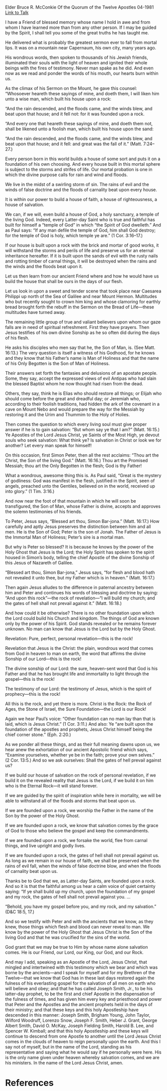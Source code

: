 Elder Bruce R. McConkie
Of the Quorum of the Twelve Apostles
04-1981
[Link to Talk](https://www.churchofjesuschrist.org/study/general-conference/1981/04/upon-this-rock?lang=eng)

I have a Friend of blessed memory whose name I hold in awe and from whom I have learned more than from any other person. If I may be guided by the Spirit, I shall tell you some of the great truths he has taught me.

He delivered what is probably the greatest sermon ever to fall from mortal lips. It was on a mountain near Capernaum, his own city, many years ago.

His wondrous words, then spoken to thousands of his Jewish friends, illuminated their souls with the light of heaven and ignited their whole beings with the fires of testimony. Never man spake as he did. And even now as we read and ponder the words of his mouth, our hearts burn within us.

As the climax of his Sermon on the Mount, he gave this counsel: “Whosoever heareth these sayings of mine, and doeth them, I will liken him unto a wise man, which built his house upon a rock:

“And the rain descended, and the floods came, and the winds blew, and beat upon that house; and it fell not: for it was founded upon a rock.

“And every one that heareth these sayings of mine, and doeth them not, shall be likened unto a foolish man, which built his house upon the sand:

“And the rain descended, and the floods came, and the winds blew, and beat upon that house; and it fell: and great was the fall of it.” (Matt. 7:24–27.)

Every person born in this world builds a house of some sort and puts it on a foundation of his own choosing. And every house built in this mortal sphere is subject to the storms and strifes of life. Our mortal probation is one in which the divine purpose calls for rain and wind and floods.

We live in the midst of a swirling storm of sin. The rains of evil and the winds of false doctrine and the floods of carnality beat upon every house.

It is within our power to build a house of faith, a house of righteousness, a house of salvation.

We can, if we will, even build a house of God, a holy sanctuary, a temple of the living God. Indeed, every Latter-day Saint who is true and faithful has built for himself a “temple of God” in which “the Spirit of God dwelleth.” And as Paul says: “If any man defile the temple of God, him shall God destroy; for the temple of God is holy, which temple ye are.” (1 Cor. 3:16–17.)

If our house is built upon a rock with the brick and mortar of good works, it will withstand the storms and perils of life and preserve us for an eternal inheritance hereafter. If it is built upon the sands of evil with the rusty nails and rotting timber of carnal things, it will be destroyed when the rains and the winds and the floods beat upon it.

Let us then learn from our ancient Friend where and how he would have us build the house that shall be ours in the days of our flesh.

Let us look in upon a sweet and tender scene that took place near Caesarea Philippi up north of the Sea of Galilee and near Mount Hermon. Multitudes who but recently sought to crown him king and whose clamoring for earthly bread brought forth the rebuff in the Sermon on the Bread of Life—these multitudes have turned away.

The remaining little group of true and valiant believers upon whom our gaze falls are in need of spiritual refreshment. First they have prayers. Then Jesus testifies of his own divine Sonship as he so often did during the days of his flesh.

He asks his disciples who men say that he, the Son of Man, is. (See Matt. 16:13.) The very question is itself a witness of his Godhood, for he knows and they know that his Father’s name is Man of Holiness and that the name of his Only Begotten is the Son of Man of Holiness.

Their answers set forth the fantasies and delusions of an apostate people. Some, they say, accept the expressed views of evil Antipas who had slain the blessed Baptist whom he now thought had risen from the dead.

Others, they say, think he is Elias who should restore all things; or Elijah who should come before the great and dreadful day; or Jeremiah who, according to their foolish traditions, had hidden the ark of the covenant in a cave on Mount Nebo and would prepare the way for the Messiah by restoring it and the Urim and Thummim to the Holy of Holies.

Then comes the question to which every living soul must give proper answer if he is to gain salvation: “But whom say ye that I am?” (Matt. 16:15.) Ye Apostles of the Lord Jesus Christ, ye Saints of the Most High, ye devout souls who seek salvation: What think ye? Is salvation in Christ or look we for another? Let every man speak for himself!

On this occasion, first Simon Peter, then all the rest acclaims: “Thou art the Christ, the Son of the living God.” (Matt. 16:16.) Thou art the Promised Messiah; thou art the Only Begotten in the flesh; God is thy Father!

What a wondrous, awesome thing this is. As Paul said, “Great is the mystery of godliness: God was manifest in the flesh, justified in the Spirit, seen of angels, preached unto the Gentiles, believed on in the world, received up into glory.” (1 Tim. 3:16.)

And now near the foot of that mountain in which he will soon be transfigured, the Son of Man, whose Father is divine, accepts and approves the solemn testimonies of his friends.

To Peter, Jesus says, “Blessed art thou, Simon Bar-jona.” (Matt. 16:17.) How carefully and aptly Jesus preserves the distinction between him and all men. He is the Son of God; Peter is the son of Jonah. The Father of Jesus is the Immortal Man of Holiness; Peter’s sire is a mortal man.

But why is Peter so blessed? It is because he knows by the power of the Holy Ghost that Jesus is the Lord; the Holy Spirit has spoken to the spirit housed in Simon’s body, telling the chief Apostle of the divine Sonship of this Jesus of Nazareth of Galilee.

“Blessed art thou, Simon Bar-jona,” Jesus says, “for flesh and blood hath not revealed it unto thee, but my Father which is in heaven.” (Matt. 16:17.)

Then again Jesus alludes to the difference in paternal ancestry between him and Peter and continues his words of blessing and doctrine by saying: “And upon this rock”—the rock of revelation—“I will build my church; and the gates of hell shall not prevail against it.” (Matt. 16:18.)



And how could it be otherwise? There is no other foundation upon which the Lord could build his Church and kingdom. The things of God are known only by the power of his Spirit. God stands revealed or he remains forever unknown. No man can know that Jesus is the Lord but by the Holy Ghost.

Revelation: Pure, perfect, personal revelation—this is the rock!

Revelation that Jesus is the Christ: the plain, wondrous word that comes from God in heaven to man on earth, the word that affirms the divine Sonship of our Lord—this is the rock!

The divine sonship of our Lord: the sure, heaven-sent word that God is his Father and that he has brought life and immortality to light through the gospel—this is the rock!

The testimony of our Lord: the testimony of Jesus, which is the spirit of prophecy—this is the rock!

All this is the rock, and yet there is more. Christ is the Rock: the Rock of Ages, the Stone of Israel, the Sure Foundation—the Lord is our Rock!

Again we hear Paul’s voice: “Other foundation can no man lay than that is laid, which is Jesus Christ.” (1 Cor. 3:11.) And also: Ye “are built upon the foundation of the apostles and prophets, Jesus Christ himself being the chief corner stone.” (Eph. 2:20.)

As we ponder all these things, and as their full meaning dawns upon us, we hear anew the exhortation of our ancient Apostolic friend which says, “Examine yourselves, whether ye be in the faith; prove your own selves.” (2 Cor. 13:5.) And so we ask ourselves: Shall the gates of hell prevail against us?

If we build our house of salvation on the rock of personal revelation, if we build it on the revealed reality that Jesus is the Lord, if we build it on him who is the Eternal Rock—it will stand forever.

If we are guided by the spirit of inspiration while here in mortality, we will be able to withstand all of the floods and storms that beat upon us.

If we are founded upon a rock, we worship the Father in the name of the Son by the power of the Holy Ghost.

If we are founded upon a rock, we know that salvation comes by the grace of God to those who believe the gospel and keep the commandments.

If we are founded upon a rock, we forsake the world, flee from carnal things, and live upright and godly lives.

If we are founded upon a rock, the gates of hell shall not prevail against us. As long as we remain in our house of faith, we shall be preserved when the rains of evil fall, when the winds of false doctrine blow, and when the floods of carnality beat upon us.

Thanks be to God that we, as Latter-day Saints, are founded upon a rock. And so it is that the faithful among us hear a calm voice of quiet certainty saying: “If ye shall build up my church, upon the foundation of my gospel and my rock, the gates of hell shall not prevail against you. …

“Behold, you have my gospel before you, and my rock, and my salvation.” (D&C 18:5, 17.)

And so we testify with Peter and with the ancients that we know, as they knew, those things which flesh and blood can never reveal to man. We know by the power of the Holy Ghost that Jesus Christ is the Son of the living God and that he was crucified for the sins of the world.

God grant that we may be true to Him by whose name alone salvation comes. He is our Friend, our Lord, our King, our God, and our Rock.

And may I add, speaking as an Apostle of the Lord, Jesus Christ, that mingled and intertwined with this testimony which we bear and which was borne by the ancients—and I speak for myself and for my Brethren of the Twelve—that we know that God has in these last days restored again the fulness of his everlasting gospel for the salvation of all men on earth who will believe and obey; and that he has called Joseph Smith, Jr., to be his latter-day prophet, to be the first and chief Apostle in the dispensation of the fulness of times, and has given him every key and priesthood and power that Peter and the Apostles and the ancient prophets held in the days of their ministry; and that these keys and this holy Apostleship have descended in this manner: Joseph Smith, Brigham Young, John Taylor, Wilford Woodruff, Lorenzo Snow, Joseph F. Smith, Heber J. Grant, George Albert Smith, David O. McKay, Joseph Fielding Smith, Harold B. Lee, and Spencer W. Kimball; and that this holy Apostleship and these keys will continue to descend from one Apostle to another until the Lord Jesus Christ comes in the clouds of heaven to reign personally upon the earth. And this I say not of myself, but in the name of the Lord, standing as his representative and saying what he would say if he personally were here. His is the only name given under heaven whereby salvation comes, and we are his ministers. In the name of the Lord Jesus Christ, amen.

# References
